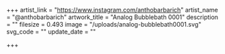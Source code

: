 +++
artist_link = "https://www.instagram.com/anthobarbarich"
artist_name = "@anthobarbarich"
artwork_title = "Analog Bubblebath 0001"
description = ""
filesize = 0.493
image = "/uploads/analog-bubblebath0001.svg"
svg_code = ""
update_date = ""

+++
